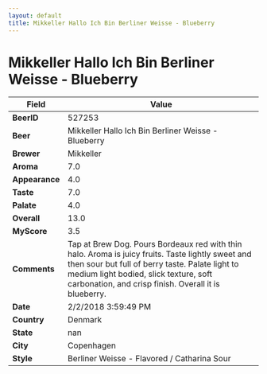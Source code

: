 ```yaml
---
layout: default
title: Mikkeller Hallo Ich Bin Berliner Weisse - Blueberry
---
```


# Mikkeller Hallo Ich Bin Berliner Weisse - Blueberry

| Field         | Value     |
|---------------|-----------|
| **BeerID** | 527253 |
| **Beer** | Mikkeller Hallo Ich Bin Berliner Weisse - Blueberry |
| **Brewer** | Mikkeller |
| **Aroma** | 7.0 |
| **Appearance** | 4.0 |
| **Taste** | 7.0 |
| **Palate** | 4.0 |
| **Overall** | 13.0 |
| **MyScore** | 3.5 |
| **Comments** | Tap at Brew Dog. Pours Bordeaux red with thin halo. Aroma is juicy fruits. Taste lightly sweet and then sour but full of berry taste. Palate light to medium light bodied, slick texture, soft carbonation, and crisp finish. Overall it is blueberry. |
| **Date** | 2/2/2018 3:59:49 PM |
| **Country** | Denmark |
| **State** | nan |
| **City** | Copenhagen |
| **Style** | Berliner Weisse - Flavored / Catharina Sour |
